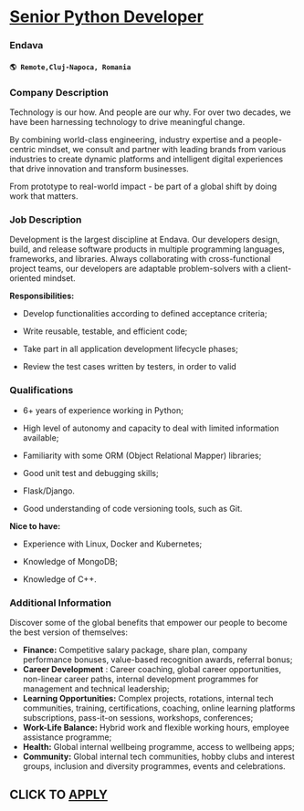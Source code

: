 # [Senior Python Developer](https://www.remotewlb.com/apply/senior-python-developer-118060)  
### Endava  
#### `🌎 Remote,Cluj-Napoca, Romania`  

### **Company Description**

Technology is our how. And people are our why. For over two decades, we have been harnessing technology to drive meaningful change.  
  
By combining world-class engineering, industry expertise and a people-centric mindset, we consult and partner with leading brands from various industries to create dynamic platforms and intelligent digital experiences that drive innovation and transform businesses.  
  
From prototype to real-world impact - be part of a global shift by doing work that matters.

###  **Job Description**

Development is the largest discipline at Endava. Our developers design, build, and release software products in multiple programming languages, frameworks, and libraries. Always collaborating with cross-functional project teams, our developers are adaptable problem-solvers with a client-oriented mindset.

**Responsibilities:**

  * Develop functionalities according to defined acceptance criteria; 

  * Write reusable, testable, and efficient code; 

  * Take part in all application development lifecycle phases; 

  * Review the test cases written by testers, in order to valid

###  **Qualifications**

  * 6+ years of experience working in Python; 

  * High level of autonomy and capacity to deal with limited information available; 

  * Familiarity with some ORM (Object Relational Mapper) libraries; 

  * Good unit test and debugging skills; 

  * Flask/Django. 

  * Good understanding of code versioning tools, such as Git. 

**Nice to have:**

  * Experience with Linux, Docker and Kubernetes; 

  * Knowledge of MongoDB; 

  * Knowledge of C++. 

### **Additional Information**

Discover some of the global benefits that empower our people to become the best version of themselves:

  *  **Finance:** Competitive salary package, share plan, company performance bonuses, value-based recognition awards, referral bonus; 
  * **Career Development** : Career coaching, global career opportunities, non-linear career paths, internal development programmes for management and technical leadership;
  *  **Learning Opportunities:** Complex projects, rotations, internal tech communities, training, certifications, coaching, online learning platforms subscriptions, pass-it-on sessions, workshops, conferences;
  *  **Work-Life Balance:** Hybrid work and flexible working hours, employee assistance programme;
  *  **Health:** Global internal wellbeing programme, access to wellbeing apps;
  *  **Community:** Global internal tech communities, hobby clubs and interest groups, inclusion and diversity programmes, events and celebrations.

  
## CLICK TO [APPLY](https://www.remotewlb.com/apply/senior-python-developer-118060)

